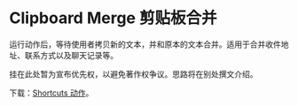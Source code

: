# Clipboard Merge 剪贴板合并

运行动作后，等待使用者拷贝新的文本，并和原本的文本合并。适用于合并收件地址、联系方式以及聊天记录等。

挂在此处暂为宣布优先权，以避免著作权争议。思路将在别处撰文介绍。

下载：[Shortcuts 动作](https://www.icloud.com/shortcuts/0eca8815b9474446af6c83d181ea3ebe)。